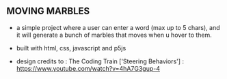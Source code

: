 ## MOVING MARBLES

- a simple project where a user can enter a word (max up to 5 chars), and it will generate a bunch of marbles that moves when u hover to them.

- built with html, css, javascript and p5js

- design credits to : The Coding Train ['Steering Behaviors'] : https://www.youtube.com/watch?v=4hA7G3gup-4
